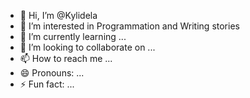 - 👋 Hi, I’m @Kylidela
- 👀 I’m interested in Programmation and Writing stories
- 🌱 I’m currently learning ...
- 💞️ I’m looking to collaborate on ...
- 📫 How to reach me ...
- 😄 Pronouns: ...
- ⚡ Fun fact: ...

<!---
Kyldela/Kyldela is a ✨ special ✨ repository because its `README.md` (this file) appears on your GitHub profile.
You can click the Preview link to take a look at your changes.
--->
